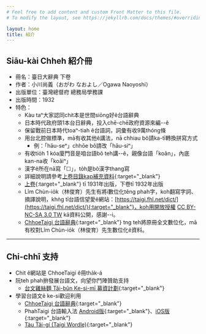```yaml
---
# Feel free to add content and custom Front Matter to this file.
# To modify the layout, see https://jekyllrb.com/docs/themes/#overriding-theme-defaults

layout: home
title: 紹介
---
```


## Siāu-kài Chheh 紹介冊
- 冊名：臺日大辭典 下卷
- 作者：小川尚義（おがわ なおよし／Ogawa Naoyoshi）
- 出版單位：臺灣總督府 總務局學務課
- 出版時間：1932
- 特色：
  - Kàu taⁿ大家認同chit本是世間siōng好ê台語辭典
  - 日本時代政府頭1本台日辭典，投入chē-chē政府資源來編--ê
  - 保留戰前日本時代toaⁿ-tiah ê台語詞，詞彙有收9萬thóng條
  - 用台北腔做標準，mā有收其他ê講法，nā chhiau bô請ka-tī轉換拼寫方式
    - 例：「hāu-seⁿ」chhōe bô請改「hāu-siⁿ」
  - 有收tio̍h 1 kóa廈門音是咱台語bô teh講--ê，親像台語「koân」，內底kan-na收「koâiⁿ」
  - 漢字ê所在nā寫「☐」，to̍h是bô漢字thang寫
  - 詳細說明請參考[上卷目錄kap補充資料](https://thak.taigi.info/1931TaijitToaSutian1/bokliok.html){:target="_blank"}
  - [上卷](https://thak.taigi.info/1931TaijitToaSutian1/){:target="_blank"} tī 1931年出版，下卷tī 1932年出版
  - Lîm Chùn-io̍k（林俊育）先生有將i數位化têng phah字，koh翻寫字詞、摘譯說明，khǹg tī台語信望愛ê網站：[https://taigi.fhl.net/dict/](https://taigi.fhl.net/dict/){:target="_blank"}，koh用開放授權 [CC BY-NC-SA 3.0 TW](https://creativecommons.org/licenses/by-nc-sa/3.0/tw/) kā資料公開，感謝--i。
  - [ChhoeTaigi 台語辭典](https://chhoe.taigi.info/){:target="_blank"} tng teh將原冊全文數位化，mā有校對Lîm Chùn-io̍k（林俊育）先生數位化ê資料。

---
## Chi-chhî 支持
- Chit ê網站是 ChhoeTaigi ê冊tha̍k-á
- 阮teh phah拚發展台語文，向望你鬥陣贊助支持
  - [台文雞絲麵 Tâi-bûn Ke-si-mī 募資計劃](https://r.zecz.ec/JiZo){:target="_blank"}
- 學習台語文ê ke-si歡迎利用
  - [ChhoeTaigi 台語辭典](https://chhoe.taigi.info/){:target="_blank"}
  - PhahTaigi 台語輸入法 [Android版](http://bit.ly/PhahTaigi-Android){:target="_blank"}、[iOS版](http://bit.ly/PhahTaigi-iOS){:target="_blank"}
  - [Tàu Tâi-gí (Taigi Wordle)](https://tau.taigi.info/){:target="_blank"}